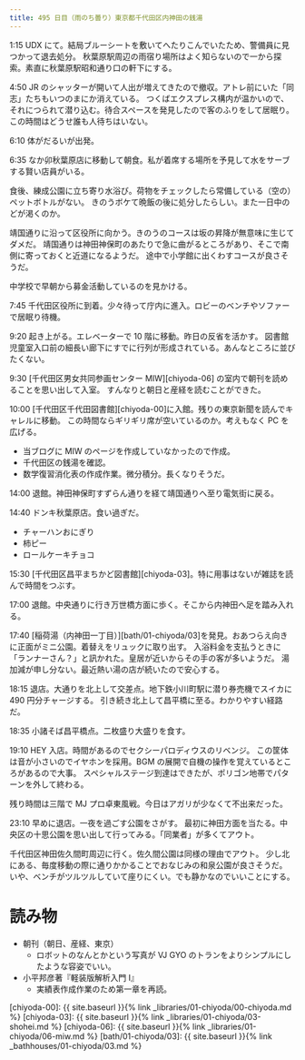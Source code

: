 ```yaml
---
title: 495 日目（雨のち曇り）東京都千代田区内神田の銭湯
---
```


1:15 UDX にて。結局ブルーシートを敷いてへたりこんでいたため、警備員に見つかって退去処分。
秋葉原駅周辺の雨宿り場所はよく知らないので一から探索。素直に秋葉原駅昭和通り口の軒下にする。

4:50 JR のシャッターが開いて人出が増えてきたので撤収。アトレ前にいた「同志」たちもいつのまにか消えている。
つくばエクスプレス構内が温かいので、それにつられて潜り込む。待合スペースを発見したので客のふりをして居眠り。
この時間はどうせ誰も人待ちはいない。

6:10 体がだるいが出発。

6:35 なか卯秋葉原店に移動して朝食。私が着席する場所を予見して水をサーブする賢い店員がいる。

食後、練成公園に立ち寄り水浴び。荷物をチェックしたら常備している（空の）ペットボトルがない。
きのうボケて晩飯の後に処分したらしい。また一日中のどが渇くのか。

靖国通りに沿って区役所に向かう。きのうのコースは坂の昇降が無意味に生じてダメだ。
靖国通りは神田神保町のあたりで急に曲がるところがあり、そこで南側に寄っておくと近道になるようだ。
途中で小学館に出くわすコースが良さそうだ。

中学校で早朝から募金活動しているのを見かける。

7:45 千代田区役所に到着。少々待って庁内に進入。ロビーのベンチやソファーで居眠り待機。

9:20 起き上がる。エレベーターで 10 階に移動。昨日の反省を活かす。
図書館児童室入口前の細長い廊下にすでに行列が形成されている。あんなところに並びたくない。

9:30 [千代田区男女共同参画センター MIW][chiyoda-06] の室内で朝刊を読めることを思い出して入室。
すんなりと朝日と産経を読むことができた。

10:00 [千代田区千代田図書館][chiyoda-00]に入館。残りの東京新聞を読んでキャレルに移動。
この時間ならギリギリ席が空いているのか。考えもなく PC を広げる。

* 当ブログに MIW のページを作成していなかったので作成。
* 千代田区の銭湯を確認。
* 数学復習消化表の作成作業。微分積分。長くなりそうだ。

14:00 退館。神田神保町すずらん通りを経て靖国通りへ至り電気街に戻る。

14:40 ドンキ秋葉原店。食い過ぎだ。

* チャーハンおにぎり
* 柿ピー
* ロールケーキチョコ

15:30 [千代田区昌平まちかど図書館][chiyoda-03]。特に用事はないが雑誌を読んで時間をつぶす。

17:00 退館。中央通りに行き万世橋方面に歩く。そこから内神田へ足を踏み入れる。

17:40 [稲荷湯（内神田一丁目）][bath/01-chiyoda/03]を発見。おあつらえ向きに正面がミニ公園。着替えをリュックに取り出す。
入浴料金を支払うときに「ランナーさん？」と訊かれた。皇居が近いからその手の客が多いようだ。
湯加減が申し分ない。最近熱い湯の店が続いたので安心する。

18:15 退店。大通りを北上して交差点。地下鉄小川町駅に潜り券売機でスイカに 490 円分チャージする。
引き続き北上して昌平橋に至る。わかりやすい経路だ。

18:35 小諸そば昌平橋点。二枚盛り大盛りを食す。

19:10 HEY 入店。時間があるのでセクシーパロディウスのリベンジ。
この筐体は音が小さいのでイヤホンを採用。BGM の展開で自機の操作を覚えているところがあるので大事。
スペシャルステージ到達はできたが、ポリゴン地帯でパターンを外して終わる。

残り時間は三階で MJ プロ卓東風戦。今日はアガリが少なくて不出来だった。

23:10 早めに退店。一夜を過ごす公園をさがす。
最初に神田方面を当たる。中央区の十思公園を思い出して行ってみる。「同業者」が多くてアウト。

千代田区神田佐久間町周辺に行く。佐久間公園は同様の理由でアウト。
少し北にある、毎度移動の際に通りかかることでおなじみの和泉公園が良さそうだ。
いや、ベンチがツルツルしていて座りにくい。でも静かなのでいいことにする。

# 読み物

* 朝刊（朝日、産経、東京）
  * ロボットのなんとかという写真が VJ GYO のトランをよりシンプルにしたような容姿でいい。
* 小平邦彦著『軽装版解析入門 I』
  * 実績表作成作業のため第一章を再読。

[chiyoda-00]: {{ site.baseurl }}{% link _libraries/01-chiyoda/00-chiyoda.md %}
[chiyoda-03]: {{ site.baseurl }}{% link _libraries/01-chiyoda/03-shohei.md %}
[chiyoda-06]: {{ site.baseurl }}{% link _libraries/01-chiyoda/06-miw.md %}
[bath/01-chiyoda/03]: {{ site.baseurl }}{% link _bathhouses/01-chiyoda/03.md %}
